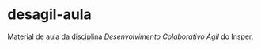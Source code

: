 desagil-aula
============

Material de aula da disciplina *Desenvolvimento Colaborativo Ágil* do Insper.
